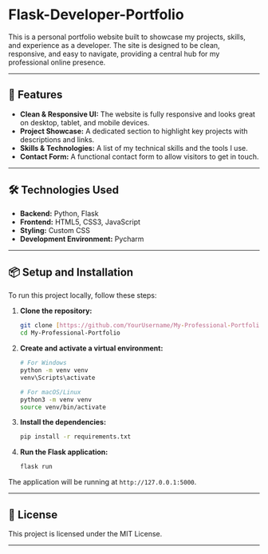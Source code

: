 # Flask-Developer-Portfolio
This is a personal portfolio website built to showcase my projects, skills, and experience as a developer. The site is designed to be clean, responsive, and easy to navigate, providing a central hub for my professional online presence.

---

## 🚀 Features

* **Clean & Responsive UI:** The website is fully responsive and looks great on desktop, tablet, and mobile devices.
* **Project Showcase:** A dedicated section to highlight key projects with descriptions and links.
* **Skills & Technologies:** A list of my technical skills and the tools I use.
* **Contact Form:** A functional contact form to allow visitors to get in touch.

---

## 🛠️ Technologies Used

* **Backend:** Python, Flask
* **Frontend:** HTML5, CSS3, JavaScript
* **Styling:** Custom CSS
* **Development Environment:** Pycharm

---

## 📦 Setup and Installation

To run this project locally, follow these steps:

1.  **Clone the repository:**
    ```bash
    git clone [https://github.com/YourUsername/My-Professional-Portfolio.git](https://github.com/YourUsername/My-Professional-Portfolio.git)
    cd My-Professional-Portfolio
    ```

2.  **Create and activate a virtual environment:**
    ```bash
    # For Windows
    python -m venv venv
    venv\Scripts\activate

    # For macOS/Linux
    python3 -m venv venv
    source venv/bin/activate
    ```

3.  **Install the dependencies:**
    ```bash
    pip install -r requirements.txt
    ```

4.  **Run the Flask application:**
    ```bash
    flask run
    ```

The application will be running at `http://127.0.0.1:5000`.

---

## 📝 License

This project is licensed under the MIT License.

---


